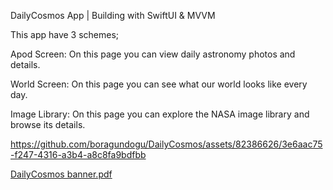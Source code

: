 DailyCosmos App | Building with SwiftUI & MVVM

This app have 3 schemes;

Apod Screen: On this page you can view daily astronomy photos and details.

World Screen: On this page you can see what our world looks like every day.

Image Library: On this page you can explore the NASA image library and browse its details.




https://github.com/boragundogu/DailyCosmos/assets/82386626/3e6aac75-f247-4316-a3b4-a8c8fa9bdfbb




[DailyCosmos banner.pdf](https://github.com/boragundogu/DailyCosmos/files/14392921/DailyCosmos.banner.pdf)
